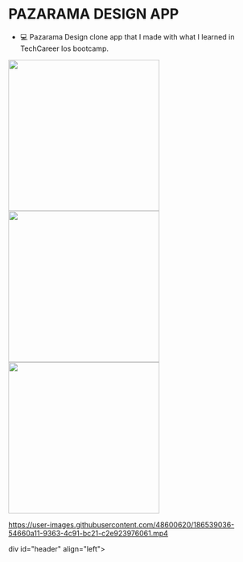 # PAZARAMA DESIGN APP

- 💻 Pazarama Design clone app that I made with what I learned in TechCareer Ios bootcamp.

<div id="header" align="left">
  <img src="https://www.linkpicture.com/q/s1_14.png" width="300"/>
  <img src="https://www.linkpicture.com/q/s2_8.png" width="300"/>
  <img src="https://www.linkpicture.com/q/s3_7.png" width="300"/>
</div>


https://user-images.githubusercontent.com/48600620/186539036-54660a11-9363-4c91-bc21-c2e923976061.mp4

div id="header" align="left">
 
</div>
